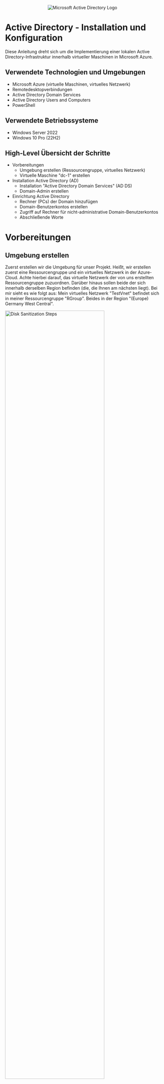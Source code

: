 <p align="center">
<img src="https://i.imgur.com/pU5A58S.png" alt="Microsoft Active Directory Logo"/>
</p>

<h1>Active Directory - Installation und Konfiguration</h1>
Diese Anleitung dreht sich um die Implementierung einer lokalen Active Directory-Infrastruktur innerhalb virtueller Maschinen in Microsoft Azure.
<br />



<!-- NEW SECTION -->
<!-- NEW SECTION -->
<!-- NEW SECTION -->
<h2>Verwendete Technologien und Umgebungen</h2>

- Microsoft Azure (virtuelle Maschinen, virtuelles Netzwerk)
- Remotedesktopverbindungen 
- Active Directory Domain Services
- Active Directory Users and Computers
- PowerShell



<!-- NEW SECTION -->
<!-- NEW SECTION -->
<!-- NEW SECTION -->
<h2>Verwendete Betriebssysteme</h2>

- Windows Server 2022
- Windows 10 Pro (22H2)



<!-- NEW SECTION -->
<!-- NEW SECTION -->
<!-- NEW SECTION -->
<h2>High-Level Übersicht der Schritte</h2>

- Vorbereitungen
  - Umgebung erstellen (Ressourcengruppe, virtuelles Netzwerk)
  - Virtuelle Maschine "dc-1" erstellen
- Installation Active Directory (AD)
  - Installation "Active Directory Domain Services" (AD DS)
  - Domain-Admin erstellen
- Einrichtung Active Directory
  - Rechner (PCs) der Domain hinzufügen
  - Domain-Benutzerkontos erstellen
  - Zugriff auf Rechner für nicht-administrative Domain-Benutzerkontos
  - Abschließende Worte



<!-- NEW SECTION -->
<!-- NEW SECTION -->
<!-- NEW SECTION -->
<h1>Vorbereitungen</h1>
<!-- XXX -->
<!-- XXX -->
<!-- XXX -->
<h2>Umgebung erstellen</h2>

<p>
Zuerst erstellen wir die Umgebung für unser Projekt. Heißt, wir erstellen zuerst eine Ressourcengruppe und ein virtuelles Netzwerk in der Azure-Cloud. Achte hierbei darauf, das virtuelle Netzwerk der von uns erstellten Ressourcengruppe zuzuordnen. Darüber hinaus sollen beide der sich innerhalb derselben Region befinden (die, die Ihnen am nächsten liegt). Bei mir sieht es wie folgt aus: Mein virtuelles Netzwerk "TestVnet" befindet sich in meiner Ressourcengruppe "RGroup". Beides in der Region "(Europe) Germany West Central".
</p>
<p>
<img src="https://i.imgur.com/r5piKWD.png" height="80%" width="80%" alt="Disk Sanitization Steps"/>
</p>
<!-- XXX -->
<!-- XXX -->
<!-- XXX -->
<h2>Virtuelle Maschine "dc-1"</h2>

<p>
Im Verlaufe dieser Anleitung werden wir in Azure zwei virtuellen Maschinen erstellen. Die zweite wird aber erst im letzten Kapitel, der Einrichtung von Active Directory, erstellt. Um die erste kümmern wir uns jetzt. In dieser virtuellen Maschine mit dem Namen "dc-1" werden wir Active Directory installieren und verwalten. Das "dc" in "dc-1" steht für "Domain Controller", welcher dc-1 sein wird. Aber was ist ein Domain-Controller? Was ist überhaupt Active Directory? Active Directory (AD) ist ein Verzeichnisdienst von Microsoft, der verwendet wird, um Netzwerke zentral zu verwalten, einschließlich Benutzern, Computern und Ressourcen wie Druckern. Ein Domain-Controller (DC) ist ein Server, der Active Directory hostet und als zentrale Authentifizierungsinstanz für alle Benutzer und Geräte im Netzwerk dient. Mit einem Domain-Controller können Administratoren Benutzerdaten, Berechtigungen und Sicherheitsrichtlinien zentral verwalten. Achte beim Erstellen auf folgendes: die Ressourcengruppe muss unsere vorhin erstellte sein, sowie das virtuelle Netzwerk; die Region muss dieselbe sein; als Image wählen wir "Windows Server 2022 Datacenter"; für die Größe reicht eine Rechenleistung von 2vcpus (ich wähle 4 vcpus); Benutzername und Passwort stehen Ihnen frei; unten bei der Lizenzierung die Häkchen nicht vergessen. Der Rest kann unberührt bleiben.
</p>
<p>
Als Prävention für mögliche Missverständnisse in der Zukunft: mein Benutzername für den Account in meiner virtuellen Maschine "dc-1" lautet "test_user".
</p>
<p>
<img src="https://i.imgur.com/mJEYLsi.png" height="80%" width="80%" alt="Disk Sanitization Steps"/>
</p>

<p>
Vor dem Start der Installation von AD setzen wir die private-IP-Adresse von dc-1 von dynamisch auf statisch, damit sie sich nicht ändert und immer dieselbe bleibt. Das Setzen einer statischen privaten IP-Adresse für den Domain-Controller ist notwendig, da er eine zentrale Rolle im Netzwerk spielt und von anderen Geräten über eine feste IP-Adresse erreichbar sein muss. Eine dynamische IP-Adresse könnte sich ändern, was dazu führen würde, dass Geräte den Domain-Controller nicht mehr finden, wodurch Authentifizierungen und Netzwerkdienste gestört werden, bis hin zu nicht mehr möglich sind. Folge den kommenden Bildern um dich durch die Einstellungen zu navigieren. Die vorgeschlagene IP gleicht, der zuvor benutzen IP, also belassen wir es dabei und drücken auf "Speichern" um die Änderung zu bestätigen. Nun müssten Sie in der Zeile mit dem blau markierten Text "ipconfig1" neben der IP-Adresse "(Statisch)" sehen.
</p>
<p>
<img src="https://i.imgur.com/Ximghle.png" height="80%" width="80%" alt="Disk Sanitization Steps"/>
</p>
<p>
<img src="https://i.imgur.com/xucoVJ6.png" height="80%" width="80%" alt="Disk Sanitization Steps"/>
</p>

<p>
Starten Sie zur Absicherung die virtuelle Maschine neu um die Änderung effektiv zu machen.
</p>
<p>
<img src="https://i.imgur.com/R1zBMaW.png" height="80%" width="80%" alt="Disk Sanitization Steps"/>
</p>
<br />



<!-- NEW SECTION -->
<!-- NEW SECTION -->
<!-- NEW SECTION -->
<h1>Installation Active Directory</h1>
<!-- XXX -->
<!-- XXX -->
<!-- XXX -->
<h2>Installation Active Directory Domain Servives</h2>

<p>
Fortfahren tun wir innerhalb der virtuellen Maschine. Benutzen Sie Remotedesktopverbindungen, um sich in dc-1 einzuloggen und, falls es nicht schon automatisch geschieht, öffnen Sie "Server Manager". Klicke auf "Add roles and features". Hier haben Sie eine Auflistung, worauf sie bei jedem der folgenden Einrichtungsfenster achten sollen:
</p>
<p>
"Add roles and Features" :: auf "next"; "Installation Type" :: "Role-based or feature-based installation" dann "next"; "Server Selection" :: wähle dc-1 dann "next"; "Server Roles" :: das Häckchen für "Active Directory Domain Services" klicken, auf "Add Features" drücken und "next"; "Features" :: auf "next" ; "AD DS" :: auf "next"; "Confirmation" :: das Häkchen oben setzen und auf "Install". 
</p>
<p>
<img src="https://i.imgur.com/9v7xLxj.png" height="80%" width="80%" alt="Disk Sanitization Steps"/>
</p>
<p>
<img src="https://i.imgur.com/qtV1s22.png" height="80%" width="80%" alt="Disk Sanitization Steps"/>
</p>
<p>
<img src="https://i.imgur.com/DmEAzio.png" height="80%" width="80%" alt="Disk Sanitization Steps"/>
</p>

<p>
Sobald die Installation abgeschlossen ist, drücken wir auf "close". Jetzt machen wir den Rechner, dc-1, zu einem tatsächlichen DC, Domain Controller. Hierzu müssen wir erneut in den Server Manager. Oben rechts befindet sich eine Fahne. Diese anklicken und auf "Promote this server to a domain controller" drücken. Anschließend öffnet sich ein Fenster zur Einrichtung der Domain, über die der Controller verwalten soll. Wir erschaffen eine komplett neue. Dafür fügen wir einen neuen "forest" hinzu. Ein Forest in Active Directory ist die oberste organisatorische Ebene, die alle Domänen und ihre Ressourcen (Benutzer, Rechner, etc.) unter sich zusammenfasst. Es stellt eine gemeinsame Sicherheits- und Verwaltungsstruktur für diese Domänen bereit. Unser Domain-Controller erstellt den Forest und die Domain. Ihr Forest kann heißen wie Sie wünschen. Ich nenne meinen "uga.buga". Dieser "Root domain name" ist nichts anderes als der Name der Domain, die innerhalb unseres Forests erstellt wird, und dient als Grundlage für die gesamte Active Directory-Umgebung. Er definiert die primäre Identität des Forests und legt den Namensraum fest, unter dem alle weiteren Domänen und Ressourcen organisiert werden. Anschließend müssen Sie ein Passwort eingeben zur Wiederherstellung der Domain (dieses werden wir nicht brauchen). Hinterher auf "next" drücken bis wir zum "Prerequisites Check"-Fenster kommen. Nachdem der Rechner erfolgreich geprüft wurde, auf "Install" klicken. Im Anschluss der Installation wird Ihre Verbindung mit dem Rechner getrennt, weil dieser sich neu startet, um die installierten Änderungen effektiv zu machen.
</p>
<p>
<img src="https://i.imgur.com/9qqRPJG.png" height="80%" width="80%" alt="Disk Sanitization Steps"/>
</p>
<p>
<img src="https://i.imgur.com/V7C6Ojp.png" height="80%" width="80%" alt="Disk Sanitization Steps"/>
</p>
<br />

<p>
Von nun an, wenn wir uns einloggen wollen in virtuellen Maschinen (sowohl unser gerade erstellter Domain-Controller als auch zukünftige Rechner, die wir der Domain hinzugefügt haben), verwenden wir den Kontext der Domain beim Einloggen. Anstatt in Remotedesktopverbindungen den einfachen Benutzernamen des Accounts, mit dem wir uns einloggen wollen, einzugeben, geben wir ihn im folgenden Format ein: "[domain]\Benutzername". In meinem Beispiel heißt meine Domain uge.buga und der Benutzername lautet test_user, also gebe ich "uga.buga\test_user" ein. Das Passwort ist das gleiche wie zuvor.
</p>
<p>
<img src="https://i.imgur.com/pRaXgY1.png" height="80%" width="80%" alt="Disk Sanitization Steps"/>
</p>
<br />
<!-- XXX -->
<!-- XXX -->
<!-- XXX -->
<h2>Domain-Admin</h2>

<p>
Der nächste Schritt bezieht sich auf das Erstellen von Instanzen innerhalb unserer Domain. Genauer werden wir zunächst einen Benutzer mit Administrator-Berechtigungen über die Domain erstellen, kurz einen Domain-Admin. Öffnen tun wir eine Anwendung namens "Active Directory Users and Computers". Hier können wir genannte Instanzen erstellen. Zur besseren Übersicht erstellen wir eine "Organizational Unit" namens "_ADMINS". Eine "Organizational Unit" (OU) bezeichnet, für unsere Zwecke, nichts anderes als einen Ordner mit bestimmten Attributen. Der Name kann sein was auch immer Ihr Herz begehrt, da wir aber in diesem Ordner vorhaben all unsere Admin-Benutzer zu verwalten, nenne ich ihn dementsprechend "_ADMINS" (das "_" dient zur Sortierung: durch alphabetischer Anordnung wird der Ordner als erstes angezeigt). Rechtsklicken Sie auf ihre Domain, dann auf "New" und dann auf "Organizational Units".
</p>
<p>
<img src="https://i.imgur.com/LztRXEj.png" height="80%" width="80%" alt="Disk Sanitization Steps"/>
</p>
<p>
<img src="https://i.imgur.com/Eovz7yl.png" height="80%" width="80%" alt="Disk Sanitization Steps"/>
</p>
<p>
<img src="https://i.imgur.com/gg74Qrx.png" height="80%" width="80%" alt="Disk Sanitization Steps"/>
</p>

<p>
Während wir schon dabei sind, erstellen wir zwei weitere OUs. Nämlich "_CLIENTS" und "_EMPLOYEES". Beide benutzen wir später im Verlauf der Einrichtung. Achte bei der OU "_EMPLOYEES", dass es genau so geschrieben ist, da wir später mit einem Script arbeiten, um uns mehrere zufällig generierte Benutzer zu erstellen (oder ändere das Script, dass es auf den Namen deiner OU zutrifft). Fürs erste spielen diese zwei OUs aber keine Rolle. 
</p>
<p>
<img src="https://i.imgur.com/1FMxHMj.png" height="80%" width="80%" alt="Disk Sanitization Steps"/>
</p>

<p>
Zurück zur Organizational Unit "_ADMINS". Innerhalb dieser erstellen wir einen "User". Klicke auf "_ADMINS", dann Rechtsklicke die Ansicht rechts und drücke "New", dann "User". Alle relevanten Informationen ausfüllen, den logon-Namen sich merken und auf "Next" drücken. Diesen verwenden wir zum Einloggen in den Account. Es ist der Benutzername des Benutzer-Accounts, den wir eingeben in Remotedesktopverbindung. Dasselbe gilt für das Passwort, welches Sie im Anschluss eingeben. !Achtung: lesen Sie sich die Checkboxen durch beim Eingeben des Passwortes und setzen/entfernen sie Häkchen nach Ihrem Belieben. Da dies lediglich eine Anleitung ist und ich meine virtuelle Maschine am Ende lösche, habe ich folgende Häkchen gesetzt (s. Bild).
</p>
<p>
Mein logon-Name/Benutzername dieses Admin Accounts lautet "admin_barack". 
</p>
<p>
<img src="https://i.imgur.com/BGJtWNf.png" height="80%" width="80%" alt="Disk Sanitization Steps"/>
</p>
<p>
<img src="https://i.imgur.com/tBipgfr.png" height="80%" width="80%" alt="Disk Sanitization Steps"/>
</p>
<p>
<img src="https://i.imgur.com/FSoTmmr.png" height="80%" width="80%" alt="Disk Sanitization Steps"/>
</p>

<p>
Zuletzt müssen wir "admin_barack" auch wirklich zum Admin machen, denn nur weil er sich in der von uns erstellten "_ADMINS" OU befindet, macht ihn das nicht automatisch zu einem Admin. Um das zu realisieren, müssen wir ihn der Sicherheitsgruppe der Domain-Admins hinzufügen. Öffne "_ADMINS", Rechtsklicke auf Barack und drücke auf "Properties". Navigiere zu "Member Of", drücke "Add" und schreibe "Domain Admins" in die Box. Sicherheitshalber drücken Sie auf "Check Names" und erst dann auf "OK" (folge den Pfeilen auf dem Bild).
</p>
<p>
<img src="https://i.imgur.com/2quI4fE.png" height="80%" width="80%" alt="Disk Sanitization Steps"/>
</p>
<p>
<img src="https://i.imgur.com/iHkv2ol.png" height="80%" width="80%" alt="Disk Sanitization Steps"/>
</p>

<p>
Abschließend bestätigen wir, dass Barack in den Rängen der Domain Admins angenommen wurde, klicken auf "Apply" und dann auf "OK". Nun besitzt Barack die Berechtigungen eines Admins innerhalb der Domain uga.buga. Logge dich neu ein als "[domain-name]\[admin_user]". Von nun an loggen wir uns in dc-1 nur noch mit unserem Adminkonto ein.
</p>
<p>
<img src="https://i.imgur.com/lKR1NCp.png" height="80%" width="80%" alt="Disk Sanitization Steps"/>
</p>
<br />



<!-- NEW SECTION -->
<!-- NEW SECTION -->
<!-- NEW SECTION -->
<h1>Einrichtung Active Directory</h1>
<!-- XXX -->
<!-- XXX -->
<!-- XXX -->
<h2>Rechner zur Domain hinzufügen</h2>

<p>
Was benötigt man um einen Rechner, gedacht für Benutzer, einer Domain hinzuzufügen? Richtig, einen Rechner! Wir erschaffen uns eine weitere virtuelle Maschine in Azure, die, bezogen auf die Einstellungen (zugeordnete Ressourcengruppe, Virtuelles Netzwerk, etc.), gleichgesetzt ist mit dc-1. So befinden sich diese in derselben Umgebung. Der einzige Unterschied ist folgender: an der Stelle von Windows Server 2022 benutzen wir Windows 10 Pro als Image. Als Namen für die virtuelle Maschine suggeriere ich "client-1". Falls Sie sich noch erinnern, haben wir eine Organizational Unit namens "_CLIENTS" angelegt, mit der Intention darin unsere Rechner innerhalb der Domain zu verwalten. Der Benutzername und das Passwort des Kontos steht Ihnen frei. Meiner lautet "original_user".
</p>
<p>
<img src="https://i.imgur.com/Tvzod6n.png" height="80%" width="80%" alt="Disk Sanitization Steps"/>
</p>
<p>
<img src="https://i.imgur.com/oSf01tD.png" height="80%" width="80%" alt="Disk Sanitization Steps"/>
</p>

<p>
Eine andere Sache, die wir zuvor getan haben, war es die private-IP-Adresse von dc-1 auf statisch zu setzen, sodass diese sich nicht ändert. Warum wir das getan haben, habe ich bereits erläutert. Jetzt ändern wir die DNS-Einstellungen von unserer gerade erstellten Maschine "client-1" und lassen diese zum Domain-Controller, dc-1, zeigen. Indem wir die DNS-Einstellungen von client-1 auf die private IP-Adresse von dc-1 ändern, haben wir den Domain-Controller als primären DNS-Server festgelegt. Dies ist notwendig, da der Domain Controller mit Active Directory auch DNS-Dienste bereitstellt, die für die Namensauflösung und das Finden von Domainressourcen essenziell sind. Ohne diese Änderung könnte client-1 die Domain und den Domain-Controller nicht finden, was eine Anmeldung oder Integration in die Domain unmöglich machen würde. Dafür navigieren wir zur selben Stelle in Azure, wo wir auch die IP-Adresse von dc-1 auf statisch gesetzt haben. Diesmal klicken wir auf "DNS-Server", auf "Benutzerdefiniert", geben als DNS-Server die private-IP-Adresse von dc-1 ein und "Speichern".
<p>
<img src="https://i.imgur.com/huSDx7I.png" height="80%" width="80%" alt="Disk Sanitization Steps"/>
</p>

<p>
Abschließend starten wir die VM neu und bestätigen die Änderung der DNS-Einstellungen. Das Neustarten der Maschine wird in Azure erledigt. Zum Bestätigen des DNS-Servers loggen wir uns in client-1 ein und öffnen PowerShell. Hier angekommen geben wir "ipconfig /all" ein und suchen nach "DNS-Server". Wenn rechts daneben die private-IP von dc-1 zu finden ist, dann läuft alles nach Plan.
<p>
<img src="https://i.imgur.com/Ub5Lusb.png" height="80%" width="80%" alt="Disk Sanitization Steps"/>
</p>
<p>
<img src="https://i.imgur.com/DoDettQ.png" height="80%" width="80%" alt="Disk Sanitization Steps"/>
</p>

<p>
Endlich kommen wir zum Thema! Um diesen Rechner jetzt zu unserer Domain hinzuzufügen, öffnen wir die Systemeinstellungen (Rechtsklick auf Windowssymbol unten links und auf "System" drücken). Als Nächstes auf "Rename this PC (advanced)", auf "Change..." und dann bei "Member of" die Option "Domain" anwählen und ihren Domain-Namen eingeben (s. Bild). Der Rechner fragt, als Reaktion nach einem Benutzer mit der Berechtigung diese Aktion auszuführen. Wir geben die Daten vom lieben Barack an (Ihrem Domain-Admin). Der Rechner fordert uns an ihn neu zu starten, damit die Änderungen in Effekt treten. Diesem Wunsch gehen wir nach.
<p>
<img src="https://i.imgur.com/wNeyzNV.png" height="80%" width="80%" alt="Disk Sanitization Steps"/>
</p>

<p>
Zusammenfassend bestätigen wir noch die Aufnahme von client-1 in unsere Domain. Öffne Active Directory Users and Computers erneut und schaue unter dem Ordner "Computers", ob du client-1 siehst. Ziehe client-1 in "_CLIENTS".
</p>
<p>
<img src="https://i.imgur.com/XESNonR.png" height="80%" width="80%" alt="Disk Sanitization Steps"/>
</p>

<p>
Et voilà! Wir haben einen Rechner erfolgreich unserer Domain hinzugefügt. Zeit, ein paar Benutzer zu erstellen.
</p>
<br />
<!-- XXX -->
<!-- XXX -->
<!-- XXX -->
<h2>Domain-Benutzerkontos</h2>

<p>
Tatsächlich haben wir diesen Schritt schon getan. Nämlich als wir unser Adminaccount erstellt haben. Hingegen des Adminaccounts erstellen wir unsere normalen, nicht-administrativen Benutzerkontos in der "_EMPLOYEES" Organizational Unit. Angesichts der Verwendung von Active Directory in der echten Welt, sind diese Art von Benutzerkontos oft die der Mitarbeiter des Unternehmens, welches Besitz über die Domain hat. Dementsprechend ändern wir auch nichts an den Eigenschaften ("Properties") der Benutzerkonten innerhalb dieser Organizational Unit. Mein Beispiel eines nicht-administrativen Benutzeraccounts taufe ich "hilli_billi".
</p>
<p>
<img src="https://i.imgur.com/hv7U8aF.png" height="80%" width="80%" alt="Disk Sanitization Steps"/>
</p>
<p>
<img src="https://i.imgur.com/MKMRJfw.png" height="80%" width="80%" alt="Disk Sanitization Steps"/>
</p>

<p>
Gegenwärtig haben wir uns eine Testumgebung gebaut. Unser jetziges Zwischenprodukt ist nicht ausgelegt auf eine Verwendung in der realen Welt, sondern dient lediglich dem Erlangen des Grundverständnisses und die Möglichkeit für Experimente in Bezug auf Active Directory als Verzeichnisdienst. Demnach wäre es nützlich mehrere Benutzerkonten für Mitarbeiter anzulegen, aber einen nach dem anderen hinzuzufügen ist mühselig und zeitintensiv. Aus diesem Grund lassen wir ein <a href="https://github.com/joshmadakor1/AD_PS/blob/master/Generate-Names-Create-Users.ps1">Script</a> in PowerShell ISE laufen. Wichtig, öffne PowerShell ISE in dc-1 als Administrator (Rechtsklick auf PowerShell ISE und drücke auf "Run as adminstrator"). Der Unterschied zu PowerShell? PowerShell ist eine Befehlszeilenumgebung und Skriptsprache, mit der Befehle direkt ausgeführt und Aufgaben automatisiert werden können. PowerShell ISE (Integrated Scripting Environment) hingegen ist eine grafische Benutzeroberfläche, die speziell für das Schreiben, Bearbeiten und Testen von PowerShell-Skripten entwickelt wurde, um komplexere Aufgaben einfacher umzusetzen. Erstelle ein neues Fenster für das Schreiben von Programmen und Scripten, indem du oben links auf das leere, weiße Blatt mit gelben Sternchen klickst.
</p>
<p>
<img src="https://i.imgur.com/W2wobF9.png" height="80%" width="80%" alt="Disk Sanitization Steps"/>
</p>
<p>
<img src="https://i.imgur.com/Tfj3m2M.png" height="80%" width="80%" alt="Disk Sanitization Steps"/>
</p>

<p>
Kopiere das Script und füge es ein. Bevor du das Script ausführst, empfehle ich dir bei Bedarf folgende Variablen im Script zu ändern: Anzahl der zu generierenden Benutzer (der Standardwert beträgt 10.000!!!), das Password der Benutzer (wird für alle gleich sein) und, falls du deine Organizational Unit für Mitarbeiter nicht "_EMPLOYEES" genannt hast, den Weg der Erstellung.
</p>
<p>
<img src="https://i.imgur.com/TWBmtCA.png" height="80%" width="80%" alt="Disk Sanitization Steps"/>
</p>
<p>
<img src="https://i.imgur.com/EC3AGNj.png" height="80%" width="80%" alt="Disk Sanitization Steps"/>
</p>

<p>
Zum Ausführen des Scripts drücken wir oben den grünen Play-Button. Ich habe die Anzahl der Benutzerkonten auf 100 gesetzt und das Password beim Standard-Password belassen. Im Anschluss überprüfen wir in Active Directory Users and Computers, ob die Benutzerkonten tatsächlich angelegt wurden. Schließe PowerShell ISE und rücke vor zur nächsten Station.
</p>
<p>
<img src="https://i.imgur.com/Mwaw5cV.png" height="80%" width="80%" alt="Disk Sanitization Steps"/>
</p>
<br/>
<!-- XXX -->
<!-- XXX -->
<!-- XXX -->
<h2>Zugriff für nicht-adminstrative Domain-Benutzerkontos</h2>

<p>
Momentan haben wir mehrere Benutzerkonten für Mitarbeiter, ein Adminkonto für den Systemadministrator und einen Rechner für Mitarbeiter. Aber beim Versuch uns mit einem zufällig gewählten Mitarbeiteraccount in client-1 anzumelden, scheitert es. Das liegt daran, dass wir den Zugang zu client-1 für nicht-administrative Benutzerkontos noch nicht genehmigt haben. Versucht man es mit einem zufälligen Mitarbeiteraccount ("fiko.fakuh"), erscheint folgendes Error-Fenster (s. Bild). Der Domain Controller bestätigt, dass ein Benutzerkonto namens "fiko.fakuh" existiert, Client-1 aber das genannte Vorhaben nicht genehmigt.
<p>
<img src="https://i.imgur.com/HeAtYGV.png" height="80%" width="80%" alt="Disk Sanitization Steps"/>
</p>
<p>
<img src="https://i.imgur.com/1JX8Qtc.png" height="80%" width="80%" alt="Disk Sanitization Steps"/>
</p>

<p>
Um unser Vorhaben möglich zu machen, loggen wir uns zunächst mit unserem Adminaccount Barack in client-1 ein. In client-1 angekommen öffnen wir die Systemsteuerungen (Rechtsklick unten links auf das Windowssymbol und wähle "System" aus). Anschließend navigieren wir zu "Remote Desktop", klicken auf "Select users that can remotely access this PC", drücken auf "Add" und fügen unsere Benutzer hinzu. Anstatt einen einzelnen Benutzer einzugeben und diesen Prozess für jeden einzelnen Account zu wiederholen, schreiben wir "Domain Users" in die Box. Beim Erstellen von Usern in Active Directory Users and Computers werden diese automatisch als Mitglieder von "Domain Users" zugeordnet. Demzufolge sind all unsere Mitarbeiteraccounts Mitglied und alle erhalten Zugriff auf client-1.
</p>
<p>
<img src="https://i.imgur.com/X5v2q0G.png" height="80%" width="80%" alt="Disk Sanitization Steps"/>
</p>
<br />
<!-- XXX -->
<!-- XXX -->
<!-- XXX -->
<h2>Abschließende Worte</h2>

<p>
Im Rahmen dieses Projekts haben wir eine grundlegende Active Directory-Umgebung eingerichtet, bestehend aus: zwei virtuellen Maschinen, einem Domain-Controller und einem Client, der erfolgreich in die Domain integriert wurde. Neben der manuellen Erstellung eines Administratorkontos haben wir mithilfe eines PowerShell-Skripts zahlreiche Benutzerkonten effizient der Domain hinzugefügt. Diese grundlegende Einrichtung bildet die Basis für viele weitere Konfigurationsmöglichkeiten, wie etwa: das Erstellen von Gruppenrichtlinien zur zentralen Verwaltung von Sicherheits- und Benutzerrechten, das Implementieren von weiteren Organisational Units (OU) zur Strukturierung von Ressourcen oder die Integration weiterer Dienste wie DHCP oder Zertifikatsdienste. Solche Erweiterungen ermöglichen eine optimierte Verwaltung und Skalierung der Umgebung, um sie individuell an die Anforderungen eines Netzwerks und dem Vorhaben anzupassen.
</p>
<p>
Viel Spaß beim weiteren Einrichten ihrer Active Directory-Umgebung!
</p>
